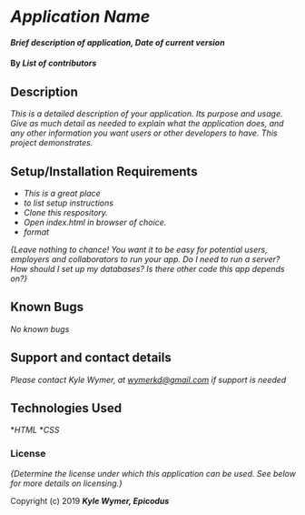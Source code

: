 # _Application Name_

#### _Brief description of application, Date of current version_

#### By _**List of contributors**_

## Description

_This is a detailed description of your application. Its purpose and usage.  Give as much detail as needed to explain what the application does, and any other information you want users or other developers to have. This project demonstrates._

## Setup/Installation Requirements

* _This is a great place_
* _to list setup instructions_
* _Clone this respository._
* _Open index.html in browser of choice._
* _format_

_{Leave nothing to chance! You want it to be easy for potential users, employers and collaborators to run your app. Do I need to run a server? How should I set up my databases? Is there other code this app depends on?}_

## Known Bugs

_No known bugs_

## Support and contact details

_Please contact Kyle Wymer, at wymerkd@gmail.com if support is needed_

## Technologies Used

*_HTML_
*_CSS_

### License

*{Determine the license under which this application can be used.  See below for more details on licensing.}*

Copyright (c) 2019 **_Kyle Wymer, Epicodus_**
